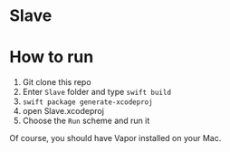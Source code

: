 # Slave 

# How to run

1. Git clone this repo
2. Enter `Slave` folder and type `swift build` 
3. `swift package generate-xcodeproj`
4. open Slave.xcodeproj
5. Choose the `Run` scheme and run it

Of course, you should have Vapor installed on your Mac.

